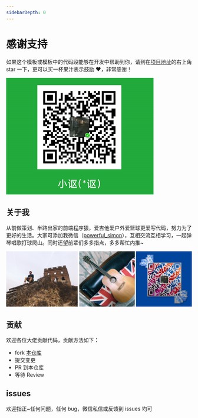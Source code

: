 ```yaml
---
sidebarDepth: 0
---
```


# 感谢支持

如果这个模板或模板中的代码段能够在开发中帮助到你，请到在<a href="https://github.com/simon9124/iview-dynamicRouter" target="_blank">项目地址</a>的右上角 star 一下，更可以买一杯果汁表示鼓励 :heart:，非常感谢！

<img style="width:400px" src="/assets/微信打赏.png">

## 关于我

从前做策划、半路出家的前端程序猿，爱吉他爱户外爱篮球更爱写代码，努力为了更好的生活。大家可添加我微信（<a href="/assets/myself.jpg" target="_blank">powerful_simon</a>），互相交流互相学习，一起弹琴唱歌打球爬山。同时还望前辈们多多指点，多多帮忙内推~

<img src="/assets/myself.jpg">

## 贡献

欢迎各位大佬贡献代码，贡献方法如下：

- fork <a href="https://github.com/simon9124/iview-dynamicRouter" target="_blank">本仓库</a>
- 提交变更
- PR 到本仓库
- 等待 Review

## issues

欢迎指正~任何问题，任何 bug，微信私信或反馈到 issues 均可
